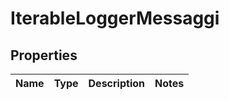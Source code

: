 
# IterableLoggerMessaggi

## Properties
Name | Type | Description | Notes
------------ | ------------- | ------------- | -------------



